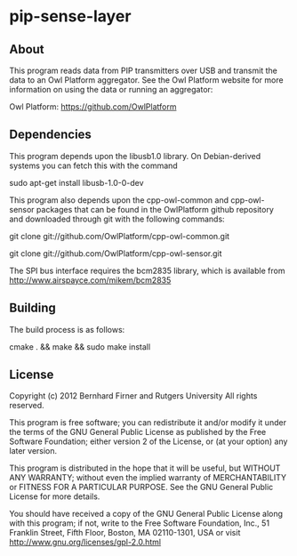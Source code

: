 pip-sense-layer
===============

About
-----
  This program reads data from PIP transmitters over USB and transmit the data
  to an Owl Platform aggregator. See the Owl Platform website for more
  information on using the data or running an aggregator:

  Owl Platform: <https://github.com/OwlPlatform>

Dependencies
------------
  This program depends upon the libusb1.0 library. On Debian-derived systems you
  can fetch this with the command

  sudo apt-get install libusb-1.0-0-dev 

  This program also depends upon the cpp-owl-common and cpp-owl-sensor packages
  that can be found in the OwlPlatform github repository and downloaded through
  git with the following commands:

  git clone git://github.com/OwlPlatform/cpp-owl-common.git

  git clone git://github.com/OwlPlatform/cpp-owl-sensor.git

  The SPI bus interface requires the bcm2835 library, which is available from
  http://www.airspayce.com/mikem/bcm2835

Building
--------
  The build process is as follows:

  cmake . && make && sudo make install

License
-------
 Copyright (c) 2012 Bernhard Firner and Rutgers University
 All rights reserved.
 
 This program is free software; you can redistribute it and/or
 modify it under the terms of the GNU General Public License
 as published by the Free Software Foundation; either version 2
 of the License, or (at your option) any later version.
 
 This program is distributed in the hope that it will be useful,
 but WITHOUT ANY WARRANTY; without even the implied warranty of
 MERCHANTABILITY or FITNESS FOR A PARTICULAR PURPOSE.  See the
 GNU General Public License for more details.

 You should have received a copy of the GNU General Public License
 along with this program; if not, write to the Free Software
 Foundation, Inc., 51 Franklin Street, Fifth Floor, Boston, MA  02110-1301, USA
 or visit http://www.gnu.org/licenses/gpl-2.0.html
